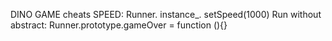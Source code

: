 DINO GAME cheats
SPEED: Runner. instance_. setSpeed(1000)
Run without abstract: Runner.prototype.gameOver = function (){}

